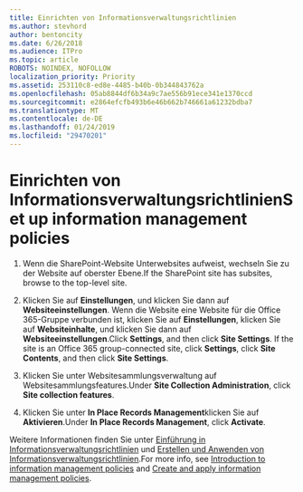```yaml
---
title: Einrichten von Informationsverwaltungsrichtlinien
ms.author: stevhord
author: bentoncity
ms.date: 6/26/2018
ms.audience: ITPro
ms.topic: article
ROBOTS: NOINDEX, NOFOLLOW
localization_priority: Priority
ms.assetid: 253110c8-ed8e-4485-b40b-0b344843762a
ms.openlocfilehash: 05ab8844df6b34a9c7ae556b91ece341e1370ccd
ms.sourcegitcommit: e2864efcfb493b6e46b662b746661a61232bdba7
ms.translationtype: MT
ms.contentlocale: de-DE
ms.lasthandoff: 01/24/2019
ms.locfileid: "29470201"
---
```

# <a name="set-up-information-management-policies"></a><span data-ttu-id="2667d-102">Einrichten von Informationsverwaltungsrichtlinien</span><span class="sxs-lookup"><span data-stu-id="2667d-102">Set up information management policies</span></span>

1. <span data-ttu-id="2667d-103">Wenn die SharePoint-Website Unterwebsites aufweist, wechseln Sie zu der Website auf oberster Ebene.</span><span class="sxs-lookup"><span data-stu-id="2667d-103">If the SharePoint site has subsites, browse to the top-level site.</span></span>
    
2. <span data-ttu-id="2667d-p101">Klicken Sie auf **Einstellungen**, und klicken Sie dann auf **Websiteeinstellungen**. Wenn die Website eine Website für die Office 365-Gruppe verbunden ist, klicken Sie auf **Einstellungen**, klicken Sie auf **Websiteinhalte**, und klicken Sie dann auf **Websiteeinstellungen**.</span><span class="sxs-lookup"><span data-stu-id="2667d-p101">Click **Settings**, and then click **Site Settings**. If the site is an Office 365 group-connected site, click **Settings**, click **Site Contents**, and then click **Site Settings**.</span></span>
    
3. <span data-ttu-id="2667d-106">Klicken Sie unter Websitesammlungsverwaltung auf Websitesammlungsfeatures.</span><span class="sxs-lookup"><span data-stu-id="2667d-106">Under **Site Collection Administration**, click **Site collection features**.</span></span>
    
4. <span data-ttu-id="2667d-107">Klicken Sie unter **In Place Records Management**klicken Sie auf **Aktivieren**.</span><span class="sxs-lookup"><span data-stu-id="2667d-107">Under **In Place Records Management**, click **Activate**.</span></span>
    
<span data-ttu-id="2667d-108">Weitere Informationen finden Sie unter [Einführung in Informationsverwaltungsrichtlinien](https://go.microsoft.com/fwlink/?linkid=404239) und [Erstellen und Anwenden von Informationsverwaltungsrichtlinien](https://go.microsoft.com/fwlink/?linkid=2003916).</span><span class="sxs-lookup"><span data-stu-id="2667d-108">For more info, see [Introduction to information management policies](https://go.microsoft.com/fwlink/?linkid=404239) and [Create and apply information management policies](https://go.microsoft.com/fwlink/?linkid=2003916).</span></span>
  

